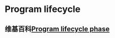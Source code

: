 # Program lifecycle



## 维基百科[Program lifecycle phase](https://en.wikipedia.org/wiki/Program_lifecycle_phase)